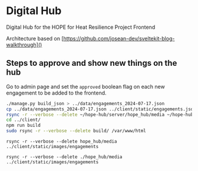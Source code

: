 # Digital Hub
Digital Hub for the HOPE for Heat Resilience Project Frontend

Architecture based on [https://github.com/josean-dev/sveltekit-blog-walkthrough]()

## Steps to approve and show new things on the hub

Go to admin page and set the `approved` boolean flag on each new engagement to be added to the frontend.

```bash
./manage.py build_json > ../data/engagements_2024-07-17.json
cp ../data/engagements_2024-07-17.json ../client/static/engagements.json 
rsync -r --verbose --delete ~/hope-hub/server/hope_hub/media ~/hope-hub/client/static/images/engagements
cd ../client/
npm run build
sudo rsync -r --verbose --delete build/ /var/www/html
```

```
rsync -r --verbose --delete hope_hub/media ../client/static/images/engagements

rsync -r --verbose --delete ./hope_hub/media ../client/static/images/engagements

```